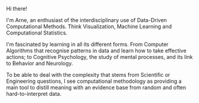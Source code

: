 Hi there! 

I'm Arne, an enthusiast of the interdisciplinary use of Data-Driven Computational Methods. Think Visualization, Machine Learning and Computational Statistics.

I'm fascinated by learning in all its different forms. From Computer Algorithms that recognise patterns in data and learn how to take effective actions; to Cognitive Psychology, the study of mental processes, and its link to Behavior and Neurology.

To be able to deal with the complexity that stems from Scientific or Engineering questions, I see computational methodology as providing a main tool to distill meaning with an evidence base from random and often hard-to-interpret data.
